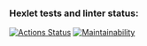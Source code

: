 ### Hexlet tests and linter status:

[![Actions Status](https://github.com/TorTicc/frontend-project-11/actions/workflows/hexlet-check.yml/badge.svg)](https://github.com/TorTicc/frontend-project-11/actions)
[![Maintainability](https://api.codeclimate.com/v1/badges/bd324cb6874fda027eaa/maintainability)](https://codeclimate.com/github/TorTicc/frontend-project-11/maintainability)
